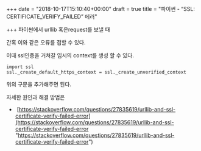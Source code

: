 +++
date = "2018-10-17T15:10:40+00:00"
draft = true
title = "파이썬 - “SSL: CERTIFICATE_VERIFY_FAILED” 에러"

+++
파이썬에서 urllib 혹은request를 보낼 때 

간혹 이와 같은 오류를 접할 수 있다. 

이때 ssl인증을 거쳐갈 임시의 context를 생성 할 수 있다.

    import ssl
    ssl._create_default_https_context = ssl._create_unverified_context

  
위의 구문을 추가해주면 된다.

자세한 원인과 해결 방법은

*  [https://stackoverflow.com/questions/27835619/urllib-and-ssl-certificate-verify-failed-error](https://stackoverflow.com/questions/27835619/urllib-and-ssl-certificate-verify-failed-error "https://stackoverflow.com/questions/27835619/urllib-and-ssl-certificate-verify-failed-error")